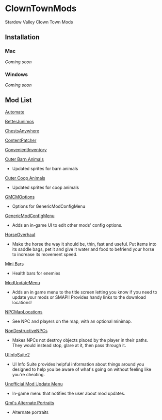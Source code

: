 # ClownTownMods

Stardew Valley Clown Town Mods

## Installation

### Mac

_Coming soon_

### Windows

_Coming soon_

## Mod List

[Automate](https://www.nexusmods.com/stardewvalley/mods/1063)

[BetterJunimos](https://www.nexusmods.com/stardewvalley/mods/2221)

[ChestsAnywhere](https://www.nexusmods.com/stardewvalley/mods/518)

[ContentPatcher](https://www.nexusmods.com/stardewvalley/mods/1915)

[ConvenientInventory](https://www.nexusmods.com/stardewvalley/mods/10384)

[Cuter Barn Animals](https://www.nexusmods.com/stardewvalley/mods/20044)
- Updated sprites for barn animals

[Cuter Coop Animals](https://www.nexusmods.com/stardewvalley/mods/20043)
- Updated sprites for coop animals

[GMCMOptions](https://www.nexusmods.com/stardewvalley/mods/10505)
- Options for GenericModConfigMenu

[GenericModConfigMenu](https://www.nexusmods.com/stardewvalley/mods/5098)
- Adds an in-game UI to edit other mods' config options.

[HorseOverhaul](https://www.nexusmods.com/stardewvalley/mods/7911)
- Make the horse the way it should be, thin, fast and useful. Put items into its saddle bags, pet it and give it water and food to befriend your horse to increase its movement speed. 

[Mini Bars](https://www.nexusmods.com/stardewvalley/mods/8329)
- Health bars for enemies

[ModUpdateMenu](https://www.nexusmods.com/stardewvalley/mods/2536)
-  Adds an in game menu to the title screen letting you know if you need to update your mods or SMAPI! Provides handy links to the download locations! 

[NPCMapLocations](https://www.nexusmods.com/stardewvalley/mods/239)
-  See NPC and players on the map, with an optional minimap. 

[NonDestructiveNPCs](https://www.nexusmods.com/stardewvalley/mods/5176)
-  Makes NPCs not destroy objects placed by the player in their paths. They would instead stop, glare at it, then pass through it. 

[UIInfoSuite2](https://github.com/Annosz/UIInfoSuite2)
- UI Info Suite provides helpful information about things around you designed to help you be aware of what's going on without feeling like you're cheating.

[Unofficial Mod Update Menu](https://github.com/Dphill10827/UnofficialModUpdateMenu)
- In-game menu that notifies the user about mod updates.

[Qmi's Alternate Portraits](https://www.nexusmods.com/stardewvalley/mods/20339)
- Alternate portraits
